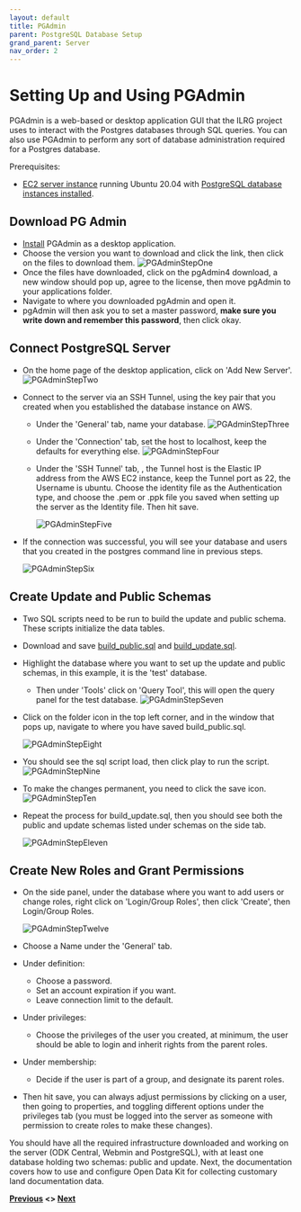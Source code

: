 ```yaml
---
layout: default
title: PGAdmin
parent: PostgreSQL Database Setup
grand_parent: Server
nav_order: 2
---
```

# Setting Up and Using PGAdmin
PGAdmin is a web-based or desktop application GUI that the ILRG project uses to interact with the Postgres databases through SQL queries. You can also use PGAdmin to perform any sort of database administration required for a Postgres database.

Prerequisites:
- [EC2 server instance](AWS_Setup.html) running Ubuntu 20.04 with [PostgreSQL database instances installed](Postgres_Setup.html).

## Download PG Admin
- [Install](https://www.pgadmin.org/download/) PGAdmin as a desktop application.
- Choose the version you want to download and click the link, then click on the files to download them.
![PGAdminStepOne](serverAssets/PGAdminStepOne.png)
- Once the files have downloaded, click on the pgAdmin4 download, a new window should pop up, agree to the license, then move pgAdmin to your applications folder.
- Navigate to where you downloaded pgAdmin and open it.
- pgAdmin will then ask you to set a master password, **make sure you write down and remember this password**, then click okay.

## Connect PostgreSQL Server
- On the home page of the desktop application, click on 'Add New Server'.
![PGAdminStepTwo](serverAssets/PGAdminStepTwo.png)
- Connect to the server via an SSH Tunnel, using the key pair that you created when you established the database instance on AWS.
    - Under the 'General' tab, name your database.
    ![PGAdminStepThree](serverAssets/PGAdminStepThree.png)
    - Under the 'Connection' tab, set the host to localhost, keep the defaults for everything else.
    ![PGAdminStepFour](serverAssets/PGAdminStepFour.png)
    - Under the 'SSH Tunnel' tab, , the Tunnel host is the Elastic IP address from the AWS EC2 instance, keep the Tunnel port as 22, the Username is ubuntu. Choose the identity file as the Authentication type, and choose the .pem or .ppk file you saved when setting up the server as the Identity file. Then hit save.

        ![PGAdminStepFive](serverAssets/PGAdminStepFive.png)
- If the connection was successful, you will see your database and users that you created in the postgres command line in previous steps.

    ![PGAdminStepSix](serverAssets/PGAdminStepSix.png)

## Create Update and Public Schemas
- Two SQL scripts need to be run to build the update and public schema. These scripts initialize the data tables.
- Download and save [build_public.sql](serverAssets/build_public.sql) and [build_update.sql](serverAssets/build_update.sql).
- Highlight the database where you want to set up the update and public schemas, in this example, it is the 'test' database.
    - Then under 'Tools' click on 'Query Tool', this will open the query panel for the test database.
    ![PGAdminStepSeven](serverAssets/PGAdminStepSeven.png)
- Click on the folder icon in the top left corner, and in the window that pops up, navigate to where you have saved build_public.sql.

    ![PGAdminStepEight](serverAssets/PGAdminStepEight.png)
- You should see the sql script load, then click play to run the script.
![PGAdminStepNine](serverAssets/PGAdminStepNine.png)
- To make the changes permanent, you need to click the save icon.
![PGAdminStepTen](serverAssets/PGAdminStepTen.png)
- Repeat the process for build_update.sql, then you should see both the public and update schemas listed under schemas on the side tab.

    ![PGAdminStepEleven](serverAssets/PGAdminStepEleven.png)

## Create New Roles and Grant Permissions
- On the side panel, under the database where you want to add users or change roles, right click on 'Login/Group Roles', then click 'Create', then Login/Group Roles.

    ![PGAdminStepTwelve](serverAssets/PGAdminStepTwelve.png)   
- Choose a Name under the 'General' tab.
- Under definition:
    - Choose a password.
    - Set an account expiration if you want.
    - Leave connection limit to the default.
- Under privileges:
    - Choose the privileges of the user you created, at minimum, the user should be able to login and inherit rights from the parent roles.
- Under membership:
    - Decide if the user is part of a group, and designate its parent roles.
- Then hit save, you can always adjust permissions by clicking on a user, then going to properties, and toggling different options under the privileges tab (you must be logged into the server as someone with permission to create roles to make these changes).

You should have all the required infrastructure downloaded and working on the server (ODK Central, Webmin and PostgreSQL), with at least one database holding two schemas: public and update. Next, the documentation covers how to use and configure Open Data Kit for collecting customary land documentation data. 

**[Previous](Postgres_Setup.html) <> [Next](Troubleshooting_Server.html)**
